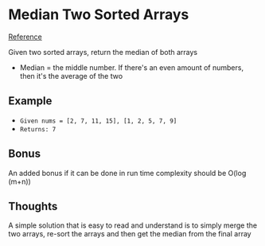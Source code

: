 # Median Two Sorted Arrays
[Reference](https://leetcode.com/problems/median-of-two-sorted-arrays/)

Given two sorted arrays, return the median of both arrays

*   Median = the middle number. If there's an even amount of numbers, then it's the average of the two

## Example
*   `Given nums = [2, 7, 11, 15], [1, 2, 5, 7, 9]` 
*   `Returns: 7`

## Bonus
An added bonus if it can be done in run time complexity should be O(log (m+n))

## Thoughts

A simple solution that is easy to read and understand is to simply merge the two arrays, re-sort the arrays and then get the median from the final array

